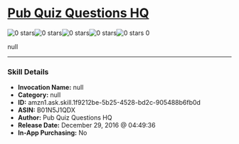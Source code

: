 # [Pub Quiz Questions HQ](http://alexa.amazon.com/#skills/amzn1.ask.skill.1f9212be-5b25-4528-bd2c-905488b6fb0d)
![0 stars](../../images/ic_star_border_black_18dp_1x.png)![0 stars](../../images/ic_star_border_black_18dp_1x.png)![0 stars](../../images/ic_star_border_black_18dp_1x.png)![0 stars](../../images/ic_star_border_black_18dp_1x.png)![0 stars](../../images/ic_star_border_black_18dp_1x.png) 0

null

***

### Skill Details

* **Invocation Name:** null
* **Category:** null
* **ID:** amzn1.ask.skill.1f9212be-5b25-4528-bd2c-905488b6fb0d
* **ASIN:** B01N5J1QDX
* **Author:** Pub Quiz Questions HQ
* **Release Date:** December 29, 2016 @ 04:49:36
* **In-App Purchasing:** No
